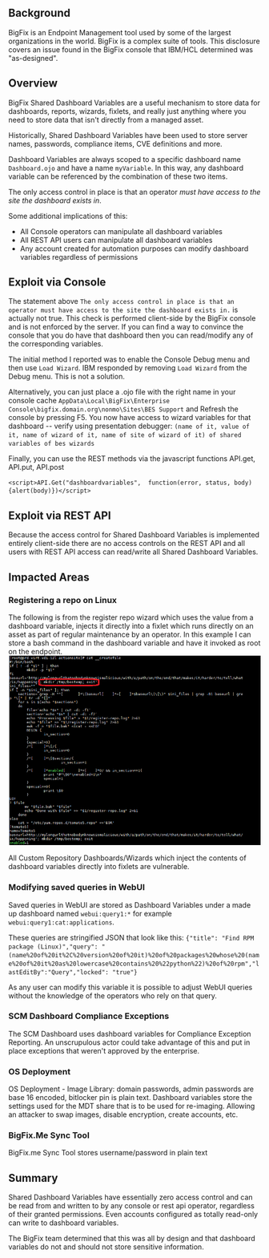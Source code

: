## Background

BigFix is an Endpoint Management tool used by some of the largest organizations in the world. BigFix is a complex suite of tools. This disclosure covers an issue found in the BigFix console that IBM/HCL determined was "as-designed".

## Overview

BigFix Shared Dashboard Variables are a useful mechanism to store data for dashboards, reports, wizards, fixlets, and really just anything where you need to store data that isn't directly from a managed asset.

Historically, Shared Dashboard Variables have been used to store server names, passwords, compliance items, CVE definitions and more.

Dashboard Variables are always scoped to a specific dashboard name `Dashboard.ojo` and have a name `myVariable`. In this way, any dashboard variable can be referenced by the combination of these two items.

The only access control in place is that an operator *must have access to the site the dashboard exists in*.

Some additional implications of this:
* All Console operators can manipulate all dashboard variables
* All REST API users can manipulate all dashboard variables
* Any account created for automation purposes can modify dashboard variables regardless of permissions

## Exploit via Console

The statement above `The only access control in place is that an operator must have access to the site the dashboard exists in.` is actually not true. This check is performed client-side by the BigFix console and is not enforced by the server. If you can find a way to convince the console that you do have that dashboard then you can read/modify any of the corresponding variables.

The initial method I reported was to enable the Console Debug menu and then use `Load Wizard`. IBM responded by removing `Load Wizard` from the Debug menu. This is not a solution.

Alternatively, you can just place a .ojo file with the right name in your console cache `AppData\Local\BigFix\Enterprise Console\bigfix.domain.org\nonmo\Sites\BES Support` and Refresh the console by pressing F5. You now have access to wizard variables for that dashboard -- verify using presentation debugger: `(name of it, value of it, name of wizard of it, name of site of wizard of it) of shared variables of bes wizards`

Finally, you can use the REST methods via the javascript functions API.get, API.put, API.post

```
<script>API.Get("dashboardvariables",  function(error, status, body){alert(body)})</script>
```

## Exploit via REST API

Because the access control for Shared Dashboard Variables is implemented entirely client-side there are no access controls on the REST API and all users with REST API access can read/write all Shared Dashboard Variables.

## Impacted Areas

### Registering a repo on Linux

The following is from the register repo wizard which uses the value from a dashboard variable, injects it directly into a fixlet which runs directly on an asset as part of regular maintenance by an operator. In this example I can store a bash command in the dashboard variable and have it invoked as root on the endpoint.
![](register-repo.png)

All Custom Repository Dashboards/Wizards which inject the contents of dashboard variables directly into fixlets are vulnerable.

### Modifying saved queries in WebUI

Saved queries in WebUI are stored as Dashboard Variables under a made up dashboard named `webui:query1:*` for example `webui:query1:cat:applications`.

These queries are stringified JSON that look like this: `{"title": "Find RPM package (Linux)","query": "(name%20of%20it%2C%20version%20of%20it)%20of%20packages%20whose%20(name%20of%20it%20as%20lowercase%20contains%20%22python%22)%20of%20rpm","lastEditBy":"Query","locked": "true"}`

As any user can modify this variable it is possible to adjust WebUI queries without the knowledge of the operators who rely on that query.

### SCM Dashboard Compliance Exceptions
The SCM Dashboard uses dashboard variables for Compliance Exception Reporting. An unscrupulous actor could take advantage of this and put in place exceptions that weren't approved by the enterprise.

### OS Deployment

OS Deployment - Image Library: domain passwords, admin passwords are base 16 encoded, bitlocker pin is plain text. Dashboard variables store the settings used for the MDT share that is to be used for re-imaging. Allowing an attacker to swap images, disable encryption, create accounts, etc.

### BigFix.Me Sync Tool
BigFix.me Sync Tool stores username/password in plain text

## Summary

Shared Dashboard Variables have essentially zero access control and can be read from and written to by any console or rest api operator, regardless of their granted permissions. Even accounts configured as totally read-only can write to dashboard variables.

The BigFix team determined that this was all by design and that dashboard variables do not and should not store sensitive information.

